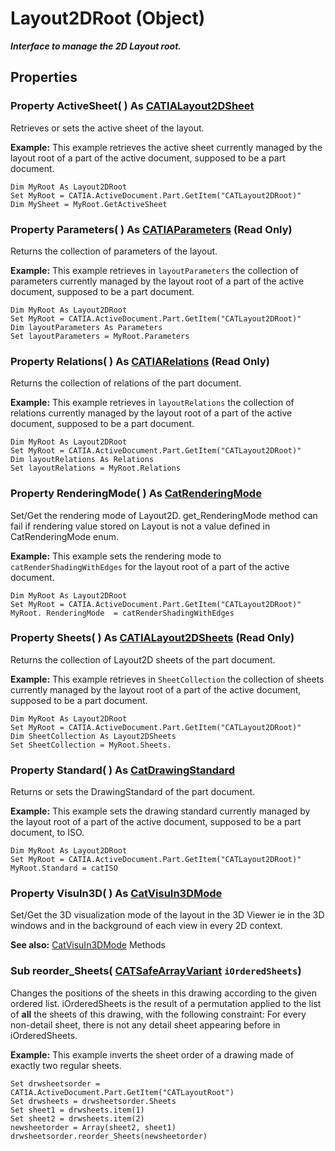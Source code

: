# Layout2DRoot (Object)

**_Interface to manage the 2D Layout root._**

## Properties

### Property **ActiveSheet**( ) As [CATIALayout2DSheet](../Drafting2DLInterfaces/interface_Layout2DSheet_34133.md)

Retrieves or sets the active sheet of the layout.

**Example:**      This example retrieves the active sheet currently managed by the layout root of a part of the active document, supposed to be a part document.

```VBScript
Dim MyRoot As Layout2DRoot
Set MyRoot = CATIA.ActiveDocument.Part.GetItem("CATLayout2DRoot)"
Dim MySheet = MyRoot.GetActiveSheet

```

### Property **Parameters**( ) As [CATIAParameters](../KnowledgeInterfaces/interface_Parameters_22342.md) (Read Only)

Returns the collection of parameters of the layout.

**Example:**      This example retrieves in `layoutParameters` the collection of parameters currently managed by the layout root of a part of the active document, supposed to be a part document.

```VBScript
Dim MyRoot As Layout2DRoot
Set MyRoot = CATIA.ActiveDocument.Part.GetItem("CATLayout2DRoot)"
Dim layoutParameters As Parameters
Set layoutParameters = MyRoot.Parameters

```

### Property **Relations**( ) As [CATIARelations](../KnowledgeInterfaces/interface_Relations_18301.md) (Read Only)

Returns the collection of relations of the part document.

**Example:**      This example retrieves in `layoutRelations` the collection of relations currently managed by the layout root of a part of the active document, supposed to be a part document.

```VBScript
Dim MyRoot As Layout2DRoot
Set MyRoot = CATIA.ActiveDocument.Part.GetItem("CATLayout2DRoot)"
Dim layoutRelations As Relations
Set layoutRelations = MyRoot.Relations

```

### Property **RenderingMode**( ) As [CatRenderingMode](../InfInterfaces/enum_CatRenderingMode_53126.md)

Set/Get the rendering mode of Layout2D. get_RenderingMode method can fail if rendering value stored on Layout is not a value defined in CatRenderingMode enum.

**Example:**      This example sets the rendering mode to `catRenderShadingWithEdges` for the layout root of a part of the active document.

```VBScript
Dim MyRoot As Layout2DRoot
Set MyRoot = CATIA.ActiveDocument.Part.GetItem("CATLayout2DRoot)"
MyRoot. RenderingMode  = catRenderShadingWithEdges

```

### Property **Sheets**( ) As [CATIALayout2DSheets](../Drafting2DLInterfaces/interface_Layout2DSheets_40224.md) (Read Only)

Returns the collection of Layout2D sheets of the part document.

**Example:**      This example retrieves in `SheetCollection` the collection of sheets currently managed by the layout root of a part of the active document, supposed to be a part document.

```VBScript
Dim MyRoot As Layout2DRoot
Set MyRoot = CATIA.ActiveDocument.Part.GetItem("CATLayout2DRoot)"
Dim SheetCollection As Layout2DSheets
Set SheetCollection = MyRoot.Sheets.

```

### Property **Standard**( ) As [CatDrawingStandard](../DraftingInterfaces/enum_CatDrawingStandard_67878.md)

Returns or sets the DrawingStandard of the part document.

**Example:**      This example sets the drawing standard currently managed by the layout root of a part of the active document, supposed to be a part document, to ISO.

```VBScript
Dim MyRoot As Layout2DRoot
Set MyRoot = CATIA.ActiveDocument.Part.GetItem("CATLayout2DRoot)"
MyRoot.Standard = catISO

```

### Property **VisuIn3D**( ) As [CatVisuIn3DMode](../Drafting2DLInterfaces/enum_CatVisuIn3DMode_43112.md)

Set/Get the 3D visualization mode of the layout in the 3D Viewer ie in the 3D windows and in the background of each view in every 2D context.

**See also:**      [CatVisuIn3DMode](../Drafting2DLInterfaces/enum_CatVisuIn3DMode_43112.md) Methods

### Sub **reorder_Sheets**( [CATSafeArrayVariant](../System/typedef_CATSafeArrayVariant_73843.md)  `iOrderedSheets`)

Changes the positions of the sheets in this drawing according to the given ordered list. iOrderedSheets is the result of a permutation applied to the list of **all** the sheets of this drawing, with the following constraint: For every non-detail sheet, there is not any detail sheet appearing before in iOrderedSheets.

**Example:**      This example inverts the sheet order of a drawing made of exactly two regular sheets.

```VBScript
Set drwsheetsorder =  CATIA.ActiveDocument.Part.GetItem("CATLayoutRoot")
Set drwsheets = drwsheetsorder.Sheets
Set sheet1 = drwsheets.item(1)
Set sheet2 = drwsheets.item(2)
newsheetorder = Array(sheet2, sheet1)
drwsheetsorder.reorder_Sheets(newsheetorder)

```